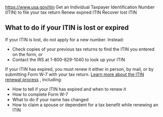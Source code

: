 

https://www.usa.gov/itin
Get an Individual Taxpayer Identification Number (ITIN) to file your tax return
Renew expired ITIN
Recover lost ITIN

**What to do if your ITIN is lost or expired**
----------------------------------------------

If your ITIN is lost, do not apply for a new number. Instead:

* Check copies of your previous tax returns to find the ITIN you entered on the form, or
* Contact the IRS at 1-800-829-1040 to look up your ITIN

If your ITIN has expired, you must renew it either in person, by mail, or by submitting Form W-7 with your tax return.
[Learn more about the ITIN renewal process](https://www.irs.gov/tin/itin/how-to-renew-an-itin)
, including:

* How to tell if your ITIN has expired and when to renew it
* How to complete Form W-7
* What to do if your name has changed
* How to claim a spouse or dependent for a tax benefit while renewing an ITIN

